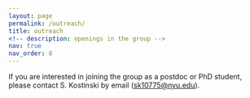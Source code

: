 ```yaml
---
layout: page
permalink: /outreach/
title: outreach
<!-- description: openings in the group -->
nav: true
nav_order: 8
---
```


If you are interested in joining the group as a postdoc or PhD student, please contact S. Kostinski by email (sk10775@nyu.edu).
